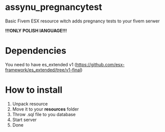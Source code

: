 # assynu_pregnancytest
Basic Fivem ESX resource witch adds pregnancy tests to your fivem serwer

**!!!ONLY POLISH lANGUAGE!!!**

# Dependencies
You need to have es_extended v1 (https://github.com/esx-framework/es_extended/tree/v1-final)

# How to install
1. Unpack resource
2. Move it to your **resources** folder
3. Throw .sql file to you database
4. Start server
5. Done
